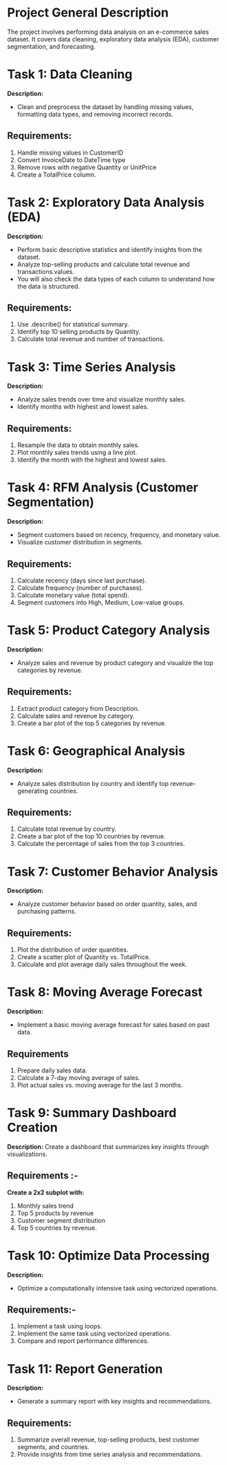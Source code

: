 # Project General Description

The project involves performing data analysis on an e-commerce sales dataset. It covers data cleaning, exploratory data analysis (EDA), customer segmentation, and forecasting.

 

# Task 1: Data Cleaning

**Description:** 
- Clean and preprocess the dataset by handling missing values, formatting data types, and removing incorrect records.

## Requirements:  
1. Handle missing values in CustomerID
2. Convert InvoiceDate to DateTime type
3. Remove rows with negative Quantity or UnitPrice
4. Create a TotalPrice column.

 

# Task 2: Exploratory Data Analysis (EDA)

**Description:** 
- Perform basic descriptive statistics and identify insights from the dataset.
- Analyze top-selling products and calculate total revenue and transactions.values.
- You will also check the data types of each column to understand how the data is structured.
  
## Requirements: 
1. Use .describe() for statistical summary.
2. Identify top 10 selling products by Quantity.
3. Calculate total revenue and number of transactions.


# Task 3: Time Series Analysis

**Description:** 
- Analyze sales trends over time and visualize monthly sales. 
- Identify months with highest and lowest sales.

## Requirements: 
1. Resample the data to obtain monthly sales.
2. Plot monthly sales trends using a line plot.
3. Identify the month with the highest and lowest sales.


# Task 4: RFM Analysis (Customer Segmentation)

**Description:** 
- Segment customers based on recency, frequency, and monetary value.
- Visualize customer distribution in segments.

## Requirements: 
1. Calculate recency (days since last purchase).
2. Calculate frequency (number of purchases).
3. Calculate monetary value (total spend).
4. Segment customers into High, Medium, Low-value groups.

 
# Task 5: Product Category Analysis

**Description:** 
- Analyze sales and revenue by product category and visualize the top categories by revenue.

## Requirements: 
1. Extract product category from Description.
2. Calculate sales and revenue by category.
3. Create a bar plot of the top 5 categories by revenue.


# Task 6: Geographical Analysis

**Description:** 
- Analyze sales distribution by country and identify top revenue-generating countries.

## Requirements: 
1. Calculate total revenue by country.
2. Create a bar plot of the top 10 countries by revenue.
3. Calculate the percentage of sales from the top 3 countries.

 

# Task 7: Customer Behavior Analysis

**Description:**  
- Analyze customer behavior based on order quantity, sales, and purchasing patterns.

## Requirements: 
1. Plot the distribution of order quantities.
2. Create a scatter plot of Quantity vs. TotalPrice.
3. Calculate and plot average daily sales throughout the week.

 

# Task 8: Moving Average Forecast

**Description:** 
- Implement a basic moving average forecast for sales based on past data.

## Requirements 
1. Prepare daily sales data.
2. Calculate a 7-day moving average of sales.
3. Plot actual sales vs. moving average for the last 3 months.


# Task 9: Summary Dashboard Creation

**Description:** Create a dashboard that summarizes key insights through visualizations.

## Requirements :- 
**Create a 2x2 subplot with:**
1. Monthly sales trend
2. Top 5 products by revenue
3. Customer segment distribution
4. Top 5 countries by revenue.

 

# Task 10: Optimize Data Processing

**Description:** 
- Optimize a computationally intensive task using vectorized operations.

## Requirements:- 
1. Implement a task using loops.
2. Implement the same task using vectorized operations.
3. Compare and report performance differences.

 

# Task 11: Report Generation

**Description:** 
- Generate a summary report with key insights and recommendations.

## Requirements: 
1. Summarize overall revenue, top-selling products, best customer segments, and countries.
2. Provide insights from time series analysis and recommendations.

